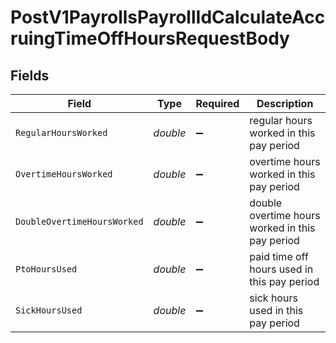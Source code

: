 # PostV1PayrollsPayrollIdCalculateAccruingTimeOffHoursRequestBody


## Fields

| Field                                           | Type                                            | Required                                        | Description                                     |
| ----------------------------------------------- | ----------------------------------------------- | ----------------------------------------------- | ----------------------------------------------- |
| `RegularHoursWorked`                            | *double*                                        | :heavy_minus_sign:                              | regular hours worked in this pay period         |
| `OvertimeHoursWorked`                           | *double*                                        | :heavy_minus_sign:                              | overtime hours worked in this pay period        |
| `DoubleOvertimeHoursWorked`                     | *double*                                        | :heavy_minus_sign:                              | double overtime hours worked in this pay period |
| `PtoHoursUsed`                                  | *double*                                        | :heavy_minus_sign:                              | paid time off hours used in this pay period     |
| `SickHoursUsed`                                 | *double*                                        | :heavy_minus_sign:                              | sick hours used in this pay period              |
